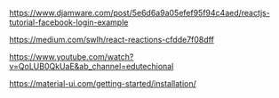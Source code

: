 https://www.djamware.com/post/5e6d6a9a05efef95f94c4aed/reactjs-tutorial-facebook-login-example

https://medium.com/swlh/react-reactions-cfdde7f08dff

https://www.youtube.com/watch?v=QoLUB0QkUaE&ab_channel=edutechional

https://material-ui.com/getting-started/installation/